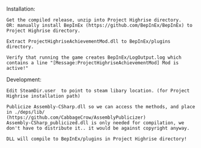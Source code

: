 
Installation:

	Get the compiled release, unzip into Project Highrise directory.
    OR: manually install BepInEx (https://github.com/BepInEx/BepInEx) to Project Highrise directory. 
    
    Extract ProjectHighriseAchievementMod.dll to BepInEx/plugins directory.

    Verify that running the game creates BepInEx/LogOutput.log which contains a line "[Message:ProjectHighriseAchievementMod] Mod is active!"


Development:

    Edit SteamDir.user  to point to steam libary location. (for Project Highrise installation path)
    
    Publicize Assembly-CSharp.dll so we can access the methods, and place in ./deps/lib/
	(https://github.com/CabbageCrow/AssemblyPublicizer)
    Assembly-CSharp_publicized.dll is only needed for compilation, we don't have to distribute it.. it would be against copyright anyway.

    DLL will compile to BepInEx/plugins in Project Highrise directory!

